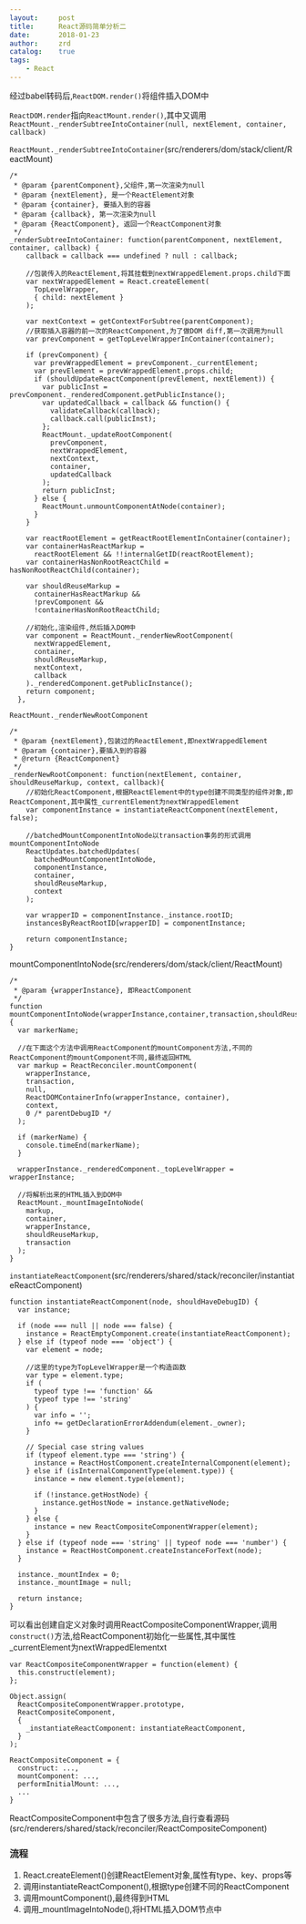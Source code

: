 ```yaml
---
layout:     post
title:      React源码简单分析二
date:       2018-01-23
author:     zrd
catalog:    true
tags:
    - React
---
```


经过babel转码后,`ReactDOM.render()`将组件插入DOM中

`ReactDOM.render`指向`ReactMount.render()`,其中又调用`ReactMount._renderSubtreeIntoContainer(null, nextElement, container, callback)`

`ReactMount._renderSubtreeIntoContainer`(src/renderers/dom/stack/client/ReactMount)
```
/*
 * @param {parentComponent},父组件,第一次渲染为null
 * @param {nextElement}, 是一个ReactElement对象
 * @param {container}, 要插入到的容器
 * @param {callback}, 第一次渲染为null
 * @param {ReactComponent}, 返回一个ReactComponent对象
 */
_renderSubtreeIntoContainer: function(parentComponent, nextElement, container, callback) {
    callback = callback === undefined ? null : callback;

    //包装传入的ReactElement,将其挂载到nextWrappedElement.props.child下面
    var nextWrappedElement = React.createElement(
      TopLevelWrapper,
      { child: nextElement }
    );

    var nextContext = getContextForSubtree(parentComponent);
    //获取插入容器的前一次的ReactComponent,为了做DOM diff,第一次调用为null
    var prevComponent = getTopLevelWrapperInContainer(container);

    if (prevComponent) {
      var prevWrappedElement = prevComponent._currentElement;
      var prevElement = prevWrappedElement.props.child;
      if (shouldUpdateReactComponent(prevElement, nextElement)) {
        var publicInst = prevComponent._renderedComponent.getPublicInstance();
        var updatedCallback = callback && function() {
          validateCallback(callback);
          callback.call(publicInst);
        };
        ReactMount._updateRootComponent(
          prevComponent,
          nextWrappedElement,
          nextContext,
          container,
          updatedCallback
        );
        return publicInst;
      } else {
        ReactMount.unmountComponentAtNode(container);
      }
    }

    var reactRootElement = getReactRootElementInContainer(container);
    var containerHasReactMarkup =
      reactRootElement && !!internalGetID(reactRootElement);
    var containerHasNonRootReactChild = hasNonRootReactChild(container);

    var shouldReuseMarkup =
      containerHasReactMarkup &&
      !prevComponent &&
      !containerHasNonRootReactChild;
      
    //初始化,渲染组件,然后插入DOM中
    var component = ReactMount._renderNewRootComponent(
      nextWrappedElement,
      container,
      shouldReuseMarkup,
      nextContext,
      callback
    )._renderedComponent.getPublicInstance();
    return component;
  },
```

`ReactMount._renderNewRootComponent`
```
/*
 * @param {nextElement},包装过的ReactElement,即nextWrappedElement
 * @param {container},要插入到的容器
 * @return {ReactComponent}
 */
_renderNewRootComponent: function(nextElement, container, shouldReuseMarkup, context, callback){
    //初始化ReactComponent,根据ReactElement中的type创建不同类型的组件对象,即ReactComponent,其中属性_currentElement为nextWrappedElement
    var componentInstance = instantiateReactComponent(nextElement, false);
    
    //batchedMountComponentIntoNode以transaction事务的形式调用mountComponentIntoNode
    ReactUpdates.batchedUpdates(
      batchedMountComponentIntoNode,
      componentInstance,
      container,
      shouldReuseMarkup,
      context
    );

    var wrapperID = componentInstance._instance.rootID;
    instancesByReactRootID[wrapperID] = componentInstance;

    return componentInstance;
}
```

mountComponentIntoNode(src/renderers/dom/stack/client/ReactMount)
```
/*
 * @param {wrapperInstance}, 即ReactComponent
 */
function mountComponentIntoNode(wrapperInstance,container,transaction,shouldReuseMarkup,context){
  var markerName;

  //在下面这个方法中调用ReactComponent的mountComponent方法,不同的ReactComponent的mountComponent不同,最终返回HTML
  var markup = ReactReconciler.mountComponent(
    wrapperInstance,
    transaction,
    null,
    ReactDOMContainerInfo(wrapperInstance, container),
    context,
    0 /* parentDebugID */
  );

  if (markerName) {
    console.timeEnd(markerName);
  }
 
  wrapperInstance._renderedComponent._topLevelWrapper = wrapperInstance;
  
  //将解析出来的HTML插入到DOM中
  ReactMount._mountImageIntoNode(
    markup,
    container,
    wrapperInstance,
    shouldReuseMarkup,
    transaction
  );
}
```

`instantiateReactComponent`(src/renderers/shared/stack/reconciler/instantiateReactComponent)

```
function instantiateReactComponent(node, shouldHaveDebugID) {
  var instance;

  if (node === null || node === false) {
    instance = ReactEmptyComponent.create(instantiateReactComponent);
  } else if (typeof node === 'object') {
    var element = node;
    
    //这里的type为TopLevelWrapper是一个构造函数
    var type = element.type;
    if (
      typeof type !== 'function' &&
      typeof type !== 'string'
    ) {
      var info = '';
      info += getDeclarationErrorAddendum(element._owner);
    }

    // Special case string values
    if (typeof element.type === 'string') {
      instance = ReactHostComponent.createInternalComponent(element);
    } else if (isInternalComponentType(element.type)) {
      instance = new element.type(element);

      if (!instance.getHostNode) {
        instance.getHostNode = instance.getNativeNode;
      }
    } else {
      instance = new ReactCompositeComponentWrapper(element);
    }
  } else if (typeof node === 'string' || typeof node === 'number') {
    instance = ReactHostComponent.createInstanceForText(node);
  }

  instance._mountIndex = 0;
  instance._mountImage = null;

  return instance;
}
```

可以看出创建自定义对象时调用ReactCompositeComponentWrapper,调用`construct()`方法,给ReactComponent初始化一些属性,其中属性_currentElement为nextWrappedElementxt
```
var ReactCompositeComponentWrapper = function(element) {
  this.construct(element);
};

Object.assign(
  ReactCompositeComponentWrapper.prototype,
  ReactCompositeComponent,
  {
    _instantiateReactComponent: instantiateReactComponent,
  }
);

ReactCompositeComponent = {
  construct: ...,
  mountComponent: ...,
  performInitialMount: ...,
  ...
}
```
ReactCompositeComponent中包含了很多方法,自行查看源码(src/renderers/shared/stack/reconciler/ReactCompositeComponent)


### 流程

1. React.createElement()创建ReactElement对象,属性有type、key、props等
2. 调用instantiateReactComponent(),根据type创建不同的ReactComponent
3. 调用mountComponent(),最终得到HTML
4. 调用_mountImageIntoNode(),将HTML插入DOM节点中





























